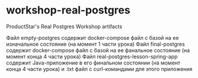 # workshop-real-postgres
ProductStar's Real Postgres Workshop artifacts

Файл empty-postgres содержит docker-compose файл с базой на ее изначальное состояние (на момент 1 части урока)
Файл final-postgres содержит docker-compose файл с базой на ее фанальное состояние (на момент конца 4 части урока)
Файл real-postgres-lesson-spring-app содержит Java-приложение в его финальном состоянии (на момент конца 4 части урока) и .txt файл с curl-командами для этого приложения
